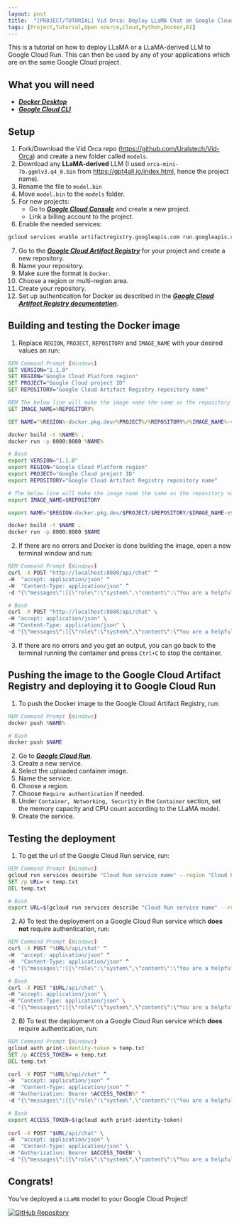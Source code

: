 ```yaml
---
layout: post
title:  "[PROJECT/TUTORIAL] Vid Orca: Deploy LLaMA Chat on Google Cloud Run"
tags: [Project,Tutorial,Open source,Cloud,Python,Docker,AI]
---
```


This is a tutorial on how to deploy LLaMA or a LLaMA-derived LLM to Google Cloud Run. This can then be used by any of your applications which are on the same Google Cloud project.

## What you will need
* [***Docker Desktop***](https://www.docker.com/)
* [***Google Cloud CLI***](https://cloud.google.com/sdk/docs/install)

## Setup
1. Fork/Download the Vid Orca repo (https://github.com/Uralstech/Vid-Orca) and create a new folder called `models`.
2. Download any **LLaMA-derived** LLM (I used `orca-mini-7b.ggmlv3.q4_0.bin` from https://gpt4all.io/index.html, hence the project name).
3. Rename the file to `model.bin`
4. Move `model.bin` to the `models` folder.
5. For new projects:
    * Go to [***Google Cloud Console***](https://console.cloud.google.com/) and create a new project.
    * Link a billing account to the project.
6. Enable the needed services:

```bash
gcloud services enable artifactregistry.googleapis.com run.googleapis.com
```

7. Go to the [***Google Cloud Artifact Registry***](https://console.cloud.google.com/artifacts) for your project and create a new repository.
8. Name your repository.
9. Make sure the format is `Docker`.
10. Choose a region or multi-region area.
11. Create your repository.
12. Set up authentication for Docker as described in the [***Google Cloud Artifact Registry documentation***](https://cloud.google.com/artifact-registry/docs/docker/authentication).

## Building and testing the Docker image
1. Replace `REGION`, `PROJECT`, `REPOSITORY` and `IMAGE_NAME` with your desired values an run:

```cmd
REM Command Prompt (Windows)
SET VERSION="1.1.0"
SET REGION="Google Cloud Platform region"
SET PROJECT="Google Cloud project ID"
SET REPOSITORY="Google Cloud Artifact Registry repository name"

REM The below line will make the image name the same as the repository name. To change it, replace %REPOSITORY% with the name.
SET IMAGE_NAME=%REPOSITORY%

SET NAME="%REGION%-docker.pkg.dev/%PROJECT%/%REPOSITORY%/%IMAGE_NAME%-v%VERSION%"

docker build -t %NAME% .
docker run -p 8080:8080 %NAME%
```

```bash
# Bash
export VERSION="1.1.0"
export REGION="Google Cloud Platform region"
export PROJECT="Google Cloud project ID"
export REPOSITORY="Google Cloud Artifact Registry repository name"

# The below line will make the image name the same as the repository name. To change it, replace $REPOSITORY 	with the name.
export IMAGE_NAME=$REPOSITORY

export NAME="$REGION-docker.pkg.dev/$PROJECT/$REPOSITORY/$IMAGE_NAME-v$VERSION"

docker build -t $NAME .
docker run -p 8080:8080 $NAME
```

2. If there are no errors and Docker is done building the image, open a new terminal window and run:

```cmd
REM Command Prompt (Windows)
curl -X POST "http://localhost:8080/api/chat" ^
-H  "accept: application/json" ^
-H  "Content-Type: application/json" ^
-d "{\"messages\":[{\"role\":\"system\",\"content\":\"You are a helpful assistant AI.\"},{\"role\":\"user\",\"content\":\"Who made Linux?\"}]}"
```

```bash
# Bash
curl -X POST "http://localhost:8080/api/chat" \
-H "accept: application/json" \
-H "Content-Type: application/json" \
-d "{\"messages\":[{\"role\":\"system\",\"content\":\"You are a helpful assistant AI.\"},{\"role\":\"user\",\"content\":\"Who made Linux?\"}]}"
```

3. If there are no errors and you get an output, you can go back to the terminal running the container and press `Ctrl+C` to stop the container.

## Pushing the image to the Google Cloud Artifact Registry and deploying it to Google Cloud Run

1. To push the Docker image to the Google Cloud Artifact Registry, run:

```cmd
REM Command Prompt (Windows)
docker push %NAME%
```

```bash
# Bash
docker push $NAME
```

2. Go to [***Google Cloud Run***](https://console.cloud.google.com/run).
3. Create a new service.
4. Select the uploaded container image.
5. Name the service.
6. Choose a region.
7. Choose `Require authentication` if needed.
8. Under `Container, Networking, Security` in the `Container` section, set the memory capacity and CPU count according to the LLaMA model.
9. Create the service.

## Testing the deployment
1. To get the url of the Google Cloud Run service, run:

```cmd
REM Command Prompt (Windows)
gcloud run services describe "Cloud Run service name" --region "Cloud Run service region" --format "value(status.url)" > temp.txt
SET /p URL= < temp.txt
DEL temp.txt
```

```bash
# Bash
export URL=$(gcloud run services describe "Cloud Run service name" --region "Cloud Run service region" --format "value(status.url)")
```

2. A\) To test the deployment on a Google Cloud Run service which **does not** require authentication, run:

```cmd
REM Command Prompt (Windows)
curl -X POST "%URL%/api/chat" ^
-H  "accept: application/json" ^
-H  "Content-Type: application/json" ^
-d "{\"messages\":[{\"role\":\"system\",\"content\":\"You are a helpful assistant AI.\"},{\"role\":\"user\",\"content\":\"Who made Linux?\"}]}"
```

```bash
# Bash
curl -X POST "$URL/api/chat" \
-H "accept: application/json" \
-H "Content-Type: application/json" \
-d "{\"messages\":[{\"role\":\"system\",\"content\":\"You are a helpful assistant AI.\"},{\"role\":\"user\",\"content\":\"Who made Linux?\"}]}"	
```

2. B\) To test the deployment on a Google Cloud Run service which **does** require authentication, run:

```cmd
REM Command Prompt (Windows)
gcloud auth print-identity-token > temp.txt
SET /p ACCESS_TOKEN= < temp.txt
DEL temp.txt

curl -X POST "%URL%/api/chat" ^
-H  "accept: application/json" ^
-H  "Content-Type: application/json" ^
-H "Authorization: Bearer %ACCESS_TOKEN%" ^
-d "{\"messages\":[{\"role\":\"system\",\"content\":\"You are a helpful assistant AI.\"},{\"role\":\"user\",\"content\":\"Who made Linux?\"}]}"
```

```bash
# Bash
export ACCESS_TOKEN=$(gcloud auth print-identity-token)
	
curl -X POST "$URL/api/chat" \
-H  "accept: application/json" \
-H  "Content-Type: application/json" \
-H "Authorization: Bearer $ACCESS_TOKEN" \
-d "{\"messages\":[{\"role\":\"system\",\"content\":\"You are a helpful assistant AI.\"},{\"role\":\"user\",\"content\":\"Who made Linux?\"}]}"
```

## Congrats!
You've deployed a `LLaMA` model to your Google Cloud Project!

[![GitHub Repository](https://img.shields.io/badge/GitHub_Repository-black?style=for-the-badge&logo=github&color=FFFFFF&logoColor=000000)](https://github.com/Uralstech/Vid-Orca)
